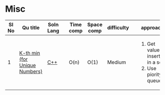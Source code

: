 # Misc

| Sl No | Qu title |Soln Lang |   | Time comp | Space comp | difficulty |    | approach |
| --     | ---    | ---       |-- | ---       | ---        | ----       | -- | ---------|
| 1    | [K-th min (for Unique Numbers)](https://github.com/C-a-thing/Code-Insight/blob/main/Misc/k-th%20min%20for%20unique%20number(question).md)    |  [C++](https://github.com/C-a-thing/Code-Insight/blob/main/Misc/k-th%20min%20for%20unique%20number.cpp)       |   | O(n)       | O(1)        | Medium      | |  <ol><li>Get values inserted in a set </li> <li>Use piority queue </li></ol>  |
